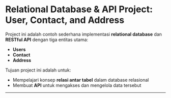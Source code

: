 # Relational Database & API Project: User, Contact, and Address

Project ini adalah contoh sederhana implementasi **relational database** dan **RESTful API** dengan tiga entitas utama:
- **Users**
- **Contact**
- **Address**

Tujuan project ini adalah untuk:
- Mempelajari konsep **relasi antar tabel** dalam database relasional
- Membuat **API** untuk mengakses dan mengelola data tersebut

---

